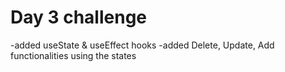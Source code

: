 # Day 3 challenge
-added useState & useEffect hooks
-added Delete, Update, Add functionalities using the states